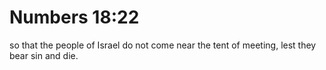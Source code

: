 # Numbers 18:22

so that the people of Israel do not come near the tent of meeting, lest they bear sin and die.
